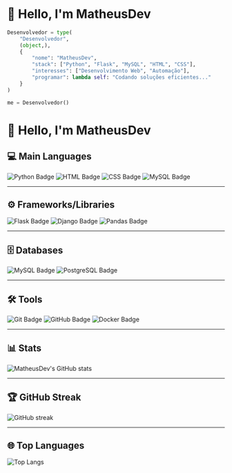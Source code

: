 # 👋 Hello, I'm MatheusDev

```python
Desenvolvedor = type(
    "Desenvolvedor",
    (object,),
    {
        "nome": "MatheusDev",
        "stack": ["Python", "Flask", "MySQL", "HTML", "CSS"],
        "interesses": ["Desenvolvimento Web", "Automação"],
        "programar": lambda self: "Codando soluções eficientes..."
    }
)

me = Desenvolvedor()
```
# 👋 Hello, I'm MatheusDev

## 💻 Main Languages

![Python Badge](https://img.shields.io/badge/-Python-blue?style=flat&logo=python)
![HTML Badge](https://img.shields.io/badge/-HTML-orange?style=flat&logo=html5)
![CSS Badge](https://img.shields.io/badge/-CSS-blue?style=flat&logo=css3)
![MySQL Badge](https://img.shields.io/badge/-MySQL-blue?style=flat&logo=mysql)

---

## ⚙️ Frameworks/Libraries

![Flask Badge](https://img.shields.io/badge/-Flask-black?style=flat&logo=flask)
![Django Badge](https://img.shields.io/badge/-Django-green?style=flat&logo=django)
![Pandas Badge](https://img.shields.io/badge/-Pandas-blue?style=flat&logo=pandas)

---

## 🗄️ Databases

![MySQL Badge](https://img.shields.io/badge/-MySQL-blue?style=flat&logo=mysql)
![PostgreSQL Badge](https://img.shields.io/badge/-PostgreSQL-blue?style=flat&logo=postgresql)

---

## 🛠️ Tools

![Git Badge](https://img.shields.io/badge/-Git-black?style=flat&logo=git)
![GitHub Badge](https://img.shields.io/badge/-GitHub-gray?style=flat&logo=github)
![Docker Badge](https://img.shields.io/badge/-Docker-blue?style=flat&logo=docker)

---

## 📊 Stats

![MatheusDev's GitHub stats](https://github-readme-stats.vercel.app/api?username=MatheusDev&show_icons=true&theme=radical)

---

## 🏆 GitHub Streak

![GitHub streak](https://github-readme-streak-stats.herokuapp.com/?user=MatheusDev&theme=radical)

---

## 🌐 Top Languages

![Top Langs](https://github-readme-stats.vercel.app/api/top-langs/?username=MatheusDev&layout=compact&theme=radical)
